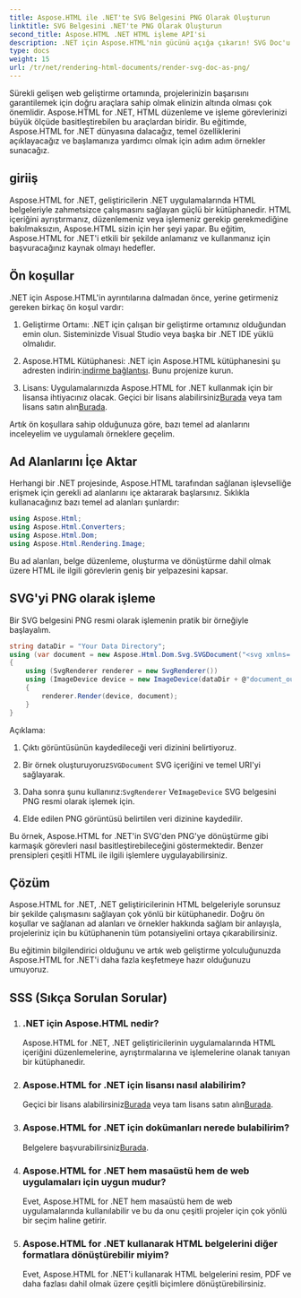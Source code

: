 ```yaml
---
title: Aspose.HTML ile .NET'te SVG Belgesini PNG Olarak Oluşturun
linktitle: SVG Belgesini .NET'te PNG Olarak Oluşturun
second_title: Aspose.HTML .NET HTML işleme API'si
description: .NET için Aspose.HTML'nin gücünü açığa çıkarın! SVG Doc'u zahmetsizce PNG olarak nasıl işleyeceğiniz öğrenin. Adım adım örneklere ve SSS'lere dalın. Hemen başlayın!
type: docs
weight: 15
url: /tr/net/rendering-html-documents/render-svg-doc-as-png/
---
```


Sürekli gelişen web geliştirme ortamında, projelerinizin başarısını garantilemek için doğru araçlara sahip olmak elinizin altında olması çok önemlidir. Aspose.HTML for .NET, HTML düzenleme ve işleme görevlerinizi büyük ölçüde basitleştirebilen bu araçlardan biridir. Bu eğitimde, Aspose.HTML for .NET dünyasına dalacağız, temel özelliklerini açıklayacağız ve başlamanıza yardımcı olmak için adım adım örnekler sunacağız.

## giriiş

Aspose.HTML for .NET, geliştiricilerin .NET uygulamalarında HTML belgeleriyle zahmetsizce çalışmasını sağlayan güçlü bir kütüphanedir. HTML içeriğini ayrıştırmanız, düzenlemeniz veya işlemeniz gerekip gerekmediğine bakılmaksızın, Aspose.HTML sizin için her şeyi yapar. Bu eğitim, Aspose.HTML for .NET'i etkili bir şekilde anlamanız ve kullanmanız için başvuracağınız kaynak olmayı hedefler.

## Ön koşullar

.NET için Aspose.HTML'in ayrıntılarına dalmadan önce, yerine getirmeniz gereken birkaç ön koşul vardır:

1. Geliştirme Ortamı: .NET için çalışan bir geliştirme ortamınız olduğundan emin olun. Sisteminizde Visual Studio veya başka bir .NET IDE yüklü olmalıdır.

2.  Aspose.HTML Kütüphanesi: .NET için Aspose.HTML kütüphanesini şu adresten indirin:[indirme bağlantısı](https://releases.aspose.com/html/net/). Bunu projenize kurun.

3.  Lisans: Uygulamalarınızda Aspose.HTML for .NET kullanmak için bir lisansa ihtiyacınız olacak. Geçici bir lisans alabilirsiniz[Burada](https://purchase.aspose.com/temporary-license/) veya tam lisans satın alın[Burada](https://purchase.aspose.com/buy).

Artık ön koşullara sahip olduğunuza göre, bazı temel ad alanlarını inceleyelim ve uygulamalı örneklere geçelim.

## Ad Alanlarını İçe Aktar

Herhangi bir .NET projesinde, Aspose.HTML tarafından sağlanan işlevselliğe erişmek için gerekli ad alanlarını içe aktararak başlarsınız. Sıklıkla kullanacağınız bazı temel ad alanları şunlardır:

```csharp
using Aspose.Html;
using Aspose.Html.Converters;
using Aspose.Html.Dom;
using Aspose.Html.Rendering.Image;
```

Bu ad alanları, belge düzenleme, oluşturma ve dönüştürme dahil olmak üzere HTML ile ilgili görevlerin geniş bir yelpazesini kapsar.

## SVG'yi PNG olarak işleme

Bir SVG belgesini PNG resmi olarak işlemenin pratik bir örneğiyle başlayalım.

```csharp
string dataDir = "Your Data Directory";
using (var document = new Aspose.Html.Dom.Svg.SVGDocument("<svg xmlns='http://www.w3.org/2000/svg'><daire cx='50' cy='50' r='40'/></svg>", @"c:\work\"))
{
    using (SvgRenderer renderer = new SvgRenderer())
    using (ImageDevice device = new ImageDevice(dataDir + @"document_out.png"))
    {
        renderer.Render(device, document);
    }
}
```

Açıklama:

1. Çıktı görüntüsünün kaydedileceği veri dizinini belirtiyoruz.

2.  Bir örnek oluşturuyoruz`SVGDocument` SVG içeriğini ve temel URI'yi sağlayarak.

3.  Daha sonra şunu kullanırız:`SvgRenderer` Ve`ImageDevice` SVG belgesini PNG resmi olarak işlemek için.

4. Elde edilen PNG görüntüsü belirtilen veri dizinine kaydedilir.

Bu örnek, Aspose.HTML for .NET'in SVG'den PNG'ye dönüştürme gibi karmaşık görevleri nasıl basitleştirebileceğini göstermektedir. Benzer prensipleri çeşitli HTML ile ilgili işlemlere uygulayabilirsiniz.

## Çözüm

Aspose.HTML for .NET, .NET geliştiricilerinin HTML belgeleriyle sorunsuz bir şekilde çalışmasını sağlayan çok yönlü bir kütüphanedir. Doğru ön koşullar ve sağlanan ad alanları ve örnekler hakkında sağlam bir anlayışla, projeleriniz için bu kütüphanenin tüm potansiyelini ortaya çıkarabilirsiniz.

Bu eğitimin bilgilendirici olduğunu ve artık web geliştirme yolculuğunuzda Aspose.HTML for .NET'i daha fazla keşfetmeye hazır olduğunuzu umuyoruz.

## SSS (Sıkça Sorulan Sorular)

1. ### .NET için Aspose.HTML nedir?
   Aspose.HTML for .NET, .NET geliştiricilerinin uygulamalarında HTML içeriğini düzenlemelerine, ayrıştırmalarına ve işlemelerine olanak tanıyan bir kütüphanedir.

2. ### Aspose.HTML for .NET için lisansı nasıl alabilirim?
    Geçici bir lisans alabilirsiniz[Burada](https://purchase.aspose.com/temporary-license/) veya tam lisans satın alın[Burada](https://purchase.aspose.com/buy).

3. ### Aspose.HTML for .NET için dokümanları nerede bulabilirim?
    Belgelere başvurabilirsiniz[Burada](https://reference.aspose.com/html/net/).

4. ### Aspose.HTML for .NET hem masaüstü hem de web uygulamaları için uygun mudur?
   Evet, Aspose.HTML for .NET hem masaüstü hem de web uygulamalarında kullanılabilir ve bu da onu çeşitli projeler için çok yönlü bir seçim haline getirir.

5. ### Aspose.HTML for .NET kullanarak HTML belgelerini diğer formatlara dönüştürebilir miyim?
   Evet, Aspose.HTML for .NET'i kullanarak HTML belgelerini resim, PDF ve daha fazlası dahil olmak üzere çeşitli biçimlere dönüştürebilirsiniz.
